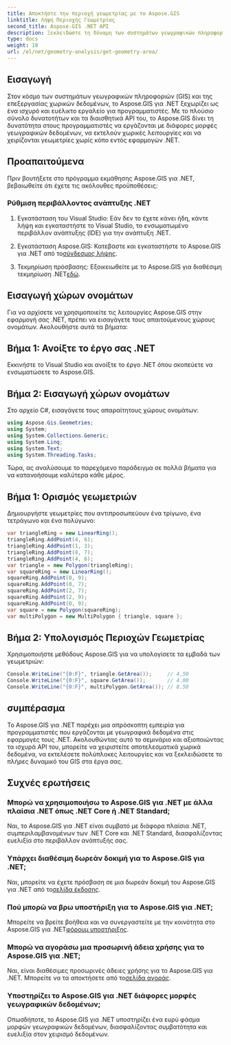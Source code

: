 ```yaml
---
title: Αποκτήστε την περιοχή γεωμετρίας με το Aspose.GIS
linktitle: Λήψη Περιοχής Γεωμετρίας
second_title: Aspose.GIS .NET API
description: Ξεκλειδώστε τη δύναμη των συστημάτων γεωγραφικών πληροφοριών στο .NET με το Aspose.GIS. Εκτελέστε χωρικές λειτουργίες χωρίς κόπο.
type: docs
weight: 18
url: /el/net/geometry-analysis/get-geometry-area/
---
```

## Εισαγωγή
Στον κόσμο των συστημάτων γεωγραφικών πληροφοριών (GIS) και της επεξεργασίας χωρικών δεδομένων, το Aspose.GIS για .NET ξεχωρίζει ως ένα ισχυρό και ευέλικτο εργαλείο για προγραμματιστές. Με το πλούσιο σύνολο δυνατοτήτων και τα διαισθητικά API του, το Aspose.GIS δίνει τη δυνατότητα στους προγραμματιστές να εργάζονται με διάφορες μορφές γεωγραφικών δεδομένων, να εκτελούν χωρικές λειτουργίες και να χειρίζονται γεωμετρίες χωρίς κόπο εντός εφαρμογών .NET.
## Προαπαιτούμενα
Πριν βουτήξετε στο πρόγραμμα εκμάθησης Aspose.GIS για .NET, βεβαιωθείτε ότι έχετε τις ακόλουθες προϋποθέσεις:
### Ρύθμιση περιβάλλοντος ανάπτυξης .NET
1. Εγκατάσταση του Visual Studio: Εάν δεν το έχετε κάνει ήδη, κάντε λήψη και εγκαταστήστε το Visual Studio, το ενσωματωμένο περιβάλλον ανάπτυξης (IDE) για την ανάπτυξη .NET.
   
2.  Εγκατάσταση Aspose.GIS: Κατεβάστε και εγκαταστήστε το Aspose.GIS για .NET από το[σύνδεσμος λήψης](https://releases.aspose.com/gis/net/).
3. Τεκμηρίωση πρόσβασης: Εξοικειωθείτε με το Aspose.GIS για διαθέσιμη τεκμηρίωση .NET[εδώ](https://reference.aspose.com/gis/net/).

## Εισαγωγή χώρων ονομάτων
Για να αρχίσετε να χρησιμοποιείτε τις λειτουργίες Aspose.GIS στην εφαρμογή σας .NET, πρέπει να εισαγάγετε τους απαιτούμενους χώρους ονομάτων. Ακολουθήστε αυτά τα βήματα:
## Βήμα 1: Ανοίξτε το έργο σας .NET
Εκκινήστε το Visual Studio και ανοίξτε το έργο .NET όπου σκοπεύετε να ενσωματώσετε το Aspose.GIS.
## Βήμα 2: Εισαγωγή χώρων ονομάτων
Στο αρχείο C#, εισαγάγετε τους απαραίτητους χώρους ονομάτων:
```csharp
using Aspose.Gis.Geometries;
using System;
using System.Collections.Generic;
using System.Linq;
using System.Text;
using System.Threading.Tasks;
```

Τώρα, ας αναλύσουμε το παρεχόμενο παράδειγμα σε πολλά βήματα για να κατανοήσουμε καλύτερα κάθε μέρος.
## Βήμα 1: Ορισμός γεωμετριών
Δημιουργήστε γεωμετρίες που αντιπροσωπεύουν ένα τρίγωνο, ένα τετράγωνο και ένα πολύγωνο:
```csharp
var triangleRing = new LinearRing();
triangleRing.AddPoint(4, 6);
triangleRing.AddPoint(1, 3);
triangleRing.AddPoint(8, 7);
triangleRing.AddPoint(4, 6);
var triangle = new Polygon(triangleRing);
var squareRing = new LinearRing();
squareRing.AddPoint(0, 9);
squareRing.AddPoint(0, 7);
squareRing.AddPoint(2, 7);
squareRing.AddPoint(2, 9);
squareRing.AddPoint(0, 9);
var square = new Polygon(squareRing);
var multiPolygon = new MultiPolygon { triangle, square };
```
## Βήμα 2: Υπολογισμός Περιοχών Γεωμετρίας
Χρησιμοποιήστε μεθόδους Aspose.GIS για να υπολογίσετε τα εμβαδά των γεωμετριών:
```csharp
Console.WriteLine("{0:F}", triangle.GetArea());     // 4,50
Console.WriteLine("{0:F}", square.GetArea());       // 4.00
Console.WriteLine("{0:F}", multiPolygon.GetArea()); // 8.50
```

## συμπέρασμα
Το Aspose.GIS για .NET παρέχει μια απρόσκοπτη εμπειρία για προγραμματιστές που εργάζονται με γεωγραφικά δεδομένα στις εφαρμογές τους .NET. Ακολουθώντας αυτό το σεμινάριο και αξιοποιώντας τα ισχυρά API του, μπορείτε να χειριστείτε αποτελεσματικά χωρικά δεδομένα, να εκτελέσετε πολύπλοκες λειτουργίες και να ξεκλειδώσετε το πλήρες δυναμικό του GIS στα έργα σας.
## Συχνές ερωτήσεις
### Μπορώ να χρησιμοποιήσω το Aspose.GIS για .NET με άλλα πλαίσια .NET όπως .NET Core ή .NET Standard;
Ναι, το Aspose.GIS για .NET είναι συμβατό με διάφορα πλαίσια .NET, συμπεριλαμβανομένων των .NET Core και .NET Standard, διασφαλίζοντας ευελιξία στο περιβάλλον ανάπτυξής σας.
### Υπάρχει διαθέσιμη δωρεάν δοκιμή για το Aspose.GIS για .NET;
 Ναι, μπορείτε να έχετε πρόσβαση σε μια δωρεάν δοκιμή του Aspose.GIS για .NET από το[σελίδα έκδοσης](https://releases.aspose.com/).
### Πού μπορώ να βρω υποστήριξη για το Aspose.GIS για .NET;
 Μπορείτε να βρείτε βοήθεια και να συνεργαστείτε με την κοινότητα στο Aspose.GIS για .NET[φόρουμ υποστήριξης](https://forum.aspose.com/c/gis/33).
### Μπορώ να αγοράσω μια προσωρινή άδεια χρήσης για το Aspose.GIS για .NET;
 Ναι, είναι διαθέσιμες προσωρινές άδειες χρήσης για το Aspose.GIS για .NET. Μπορείτε να τα αποκτήσετε από το[σελίδα αγοράς](https://purchase.aspose.com/temporary-license/).
### Υποστηρίζει το Aspose.GIS για .NET διάφορες μορφές γεωγραφικών δεδομένων;
Οπωσδήποτε, το Aspose.GIS για .NET υποστηρίζει ένα ευρύ φάσμα μορφών γεωγραφικών δεδομένων, διασφαλίζοντας συμβατότητα και ευελιξία στον χειρισμό δεδομένων.